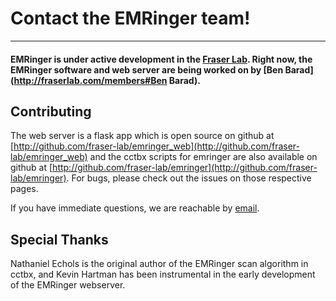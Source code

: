 # Contact the EMRinger team!
--------

#### EMRinger is under active development in the [Fraser Lab](http://fraserlab.com). Right now, the EMRinger software and web server are being worked on by [Ben Barad](http://fraserlab.com/members#Ben Barad). 

## Contributing
The web server is a flask app which is open source on github at [http://github.com/fraser-lab/emringer_web](http://github.com/fraser-lab/emringer_web) and the cctbx scripts for emringer are also available on github at [http://github.com/fraser-lab/emringer](http://github.com/fraser-lab/emringer). For bugs, please check out the issues on those respective pages.

If you have immediate questions, we are reachable by [email](mailto:benjamin.barad+emringer@gmail.com). 

## Special Thanks
Nathaniel Echols is the original author of the EMRinger scan algorithm in cctbx, and Kevin Hartman has been instrumental in the early development of the EMRinger webserver.
